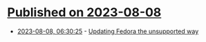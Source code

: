 # [Published on 2023-08-08](index.md)

* [2023-08-08, 06:30:25](https://lobste.rs/s/1nsust/updating_fedora_unsupported_way) - [Updating Fedora the unsupported way](https://mjg59.dreamwidth.org/67126.html)
